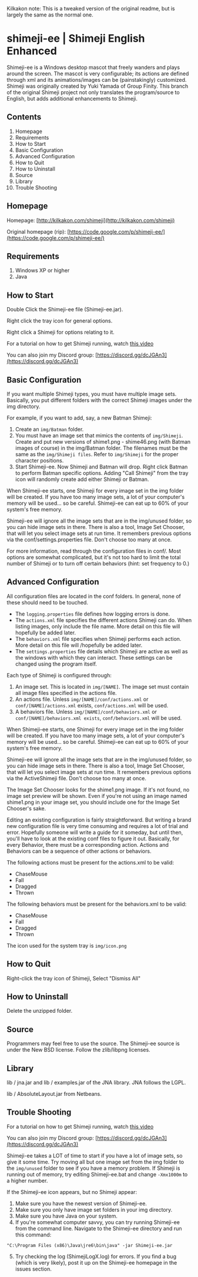 Kilkakon note: This is a tweaked version of the original readme, but is largely the same as the normal one.

# shimeji-ee | Shimeji English Enhanced

Shimeji-ee is a Windows desktop mascot that freely wanders and plays around the screen.  The mascot is very configurable; its actions are defined through xml and its animations/images can be (painstakingly) customized.  Shimeji was originally created by Yuki Yamada of Group Finity.  This branch of the original Shimeji project not only translates the program/source to English, but adds additional enhancements to Shimeji.

## Contents 

1. Homepage
2. Requirements
3. How to Start
4. Basic Configuration
5. Advanced Configuration
6. How to Quit
7. How to Uninstall
8. Source
9. Library
10. Trouble Shooting

## Homepage 

Homepage: [http://kilkakon.com/shimeji](http://kilkakon.com/shimeji)

Original homepage (rip): [https://code.google.com/p/shimeji-ee/](https://code.google.com/p/shimeji-ee/)

## Requirements 

1. Windows XP or higher
2. Java

## How to Start 

Double Click the Shimeji-ee file (Shimeji-ee.jar).

Right click the tray icon for general options.

Right click a Shimeji for options relating to it.

For a tutorial on how to get Shimeji running, watch [this video](https://www.youtube.com/watch?v=A1y9C1Vbn6Q)

You can also join my Discord group: [https://discord.gg/dcJGAn3](https://discord.gg/dcJGAn3)

## Basic Configuration 

If you want multiple Shimeji types, you must have multiple image sets.  Basically, you put different folders with the correct Shimeji images under the img directory.

For example, if you want to add, say, a new Batman Shimeji:

1. Create an `img/Batman` folder.
2. You must have an image set that mimics the contents of `img/Shimeji`. Create and put new versions of shime1.png - shime46.png (with Batman images of course) in the img/Batman folder. The filenames must be the same as the `img/Shimeji files`. Refer to `img/Shimeji` for the proper character positions.
3. Start Shimeji-ee. Now Shimeji and Batman will drop. Right click Batman to perform Batman specific options. Adding "Call Shimeji" from the tray icon will randomly create add either Shimeji or Batman.

When Shimeji-ee starts, one Shimeji for every image set in the img folder will be created.  If you have too many image sets, a lot of your computer's memory will be used... so be careful.  Shimeji-ee can eat up to 60% of your system's free memory.  

Shimeji-ee will ignore all the image sets that are in the img/unused folder, so you can hide image sets in there.  There is also a tool, Image Set Chooser, that will let you select image sets at run time.  It remembers previous options via the conf/settings.properties file.  Don't choose too many at once.

For more information, read through the configuration files in conf/.  Most options are somewhat complicated, but it's not too hard to limit the total number of Shimeji or to turn off certain behaviors (hint: set frequency to 0.)

## Advanced Configuration 

All configuration files are located in the conf folders. In general, none of these should need to be touched.

- The `logging.properties` file defines how logging errors is done.
- The `actions.xml` file specifies the different actions Shimeji can do.  When listing images, only include the file name.  More detail on this file will hopefully be added later.
- The `behaviors.xml` file specifies when Shimeji performs each action.  More detail on this file will /hopefully be added later.
- The `settings.properties` file details which Shimeji are active as well as the windows with which they can interact. These settings can be changed using the program itself.

Each type of Shimeji is configured through:

1. An image set.  This is located in `img/[NAME]`.  The image set must contain all image files specified in the actions file. 
2. An actions file.  Unless `img/[NAME]/conf/actions.xml` or `conf/[NAME]/actions.xml` exists, `conf/actions.xml` will be used.
3. A behaviors file.  Unless `img/[NAME]/conf/behaviors.xml` or `conf/[NAME]/behaviors.xml exists`, `conf/behaviors.xml` will be used.

When Shimeji-ee starts, one Shimeji for every image set in the img folder will be created.  If you have too many image sets, a lot of your computer's memory will be used... so be careful.  Shimeji-ee can eat up to 60% of your system's free memory.  

Shimeji-ee will ignore all the image sets that are in the img/unused folder, so you can hide image sets in there.  There is also a tool, Image Set Chooser, that will let you select image sets at run time.  It remembers previous options via the ActiveShimeji file.  Don't choose too many at once.

The Image Set Chooser looks for the shime1.png image.  If it's not found, no image set preview will be shown.  Even if you're not using an image named shime1.png in your image set, you should include one for the Image Set Chooser's sake.

Editing an existing configuration is fairly straightforward.  But writing a brand new configuration file is very time consuming and requires a lot of trial and error.  Hopefully someone will write a guide for it someday, but until then, you'll have to look at the existing conf files to figure it out.  Basically, for every Behavior, there must be a corresponding action.  Actions and Behaviors can be a sequence of other actions or behaviors.

The following actions must be present for the actions.xml to be valid:

- ChaseMouse
- Fall
- Dragged
- Thrown

The following behaviors must be present for the behaviors.xml to be valid:

- ChaseMouse
- Fall
- Dragged
- Thrown

The icon used for the system tray is `img/icon.png`

## How to Quit 

Right-click the tray icon of Shimeji, Select "Dismiss All"

## How to Uninstall 

Delete the unzipped folder.

## Source

Programmers may feel free to use the source.  The Shimeji-ee source is under the New BSD license.
Follow the zlib/libpng licenses.

## Library

lib / jna.jar and lib / examples.jar of the JNA library.
JNA follows the LGPL.

lib / AbsoluteLayout.jar from Netbeans.

## Trouble Shooting

For a tutorial on how to get Shimeji running, watch [this video](https://www.youtube.com/watch?v=A1y9C1Vbn6Q)

You can also join my Discord group: [https://discord.gg/dcJGAn3](https://discord.gg/dcJGAn3)

Shimeji-ee takes a LOT of time to start if you have a lot of image sets, so give it some time.  Try moving all but one image set from the img folder to the `img/unused` folder to see if you have a memory problem.  If Shimeji is running out of memory, try editing Shimeji-ee.bat and change `-Xmx1000m` to a higher number.

If the Shimeji-ee icon appears, but no Shimeji appear:

1. Make sure you have the newest version of Shimeji-ee.
2. Make sure you only have image set folders in your img directory.
3. Make sure you have Java on your system.
4. If you're somewhat computer savvy, you can try running Shimeji-ee from the command line.  Navigate to the Shimeji-ee directory and run this command: 
   
```shell
"C:\Program Files (x86)\Java\jre6\bin\java" -jar Shimeji-ee.jar
```

5. Try checking the log (ShimejiLogX.log) for errors.  If you find a bug (which is very likely), post it up on the Shimeji-ee homepage in the issues section.